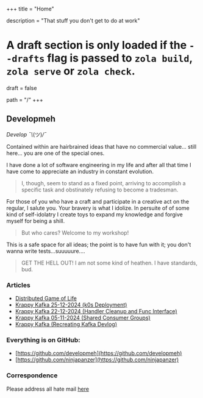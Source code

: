 +++
title = "Home"

description = "That stuff you don't get to do at work"

# A draft section is only loaded if the `--drafts` flag is passed to `zola build`, `zola serve` or `zola check`.
draft = false

path = "/"
+++

## Developmeh
_Develop ¯\\_(ツ)_/¯_

Contained within are hairbrained ideas that have no commercial value... still here... you are one of the special ones.

I have done a lot of software engineering in my life and after all that time I have come to appreciate an industry in constant evolution.
> I, though, seem to stand as a fixed point, arriving to accomplish a specific task and obstinately refusing to become a tradesman.

For those of you who have a craft and participate in a creative act on the regular, I salute you. Your bravery is what I idolize. In persuite of of some kind of self-idolatry I create toys to expand my knowledge and forgive myself for being a shill.
>But who cares? Welcome to my workshop!

This is a safe space for all ideas; the point is to have fun with it; you don't wanna write tests...suuuuure....
> GET THE HELL OUT! I am not some kind of heathen. I have standards, bud.

### Articles
- [Distributed Game of Life](/projects/gol/)
- [Krappy Kafka 25-12-2024 (k0s Deployment)](/i-made-a-thing/recreating-kafka-blind/#25-12-2024)
- [Krappy Kafka 22-12-2024 (Handler Cleanup and Func Interface)](/i-made-a-thing/recreating-kafka-blind/#22-12-2024)
- [Krappy Kafka 05-11-2024 (Shared Consumer Groups)](/i-made-a-thing/recreating-kafka-blind/#22-12-2024)
- [Krappy Kafka (Recreating Kafka Devlog)](/i-made-a-thing/recreating-kafka-blind/#devlog)

### Everything is on GitHub:
- [https://github.com/developmeh](https://github.com/developmeh)
- [https://github.com/ninjapanzer](https://github.com/ninjapanzer)

### Correspondence
Please address all hate mail [here](https://github.com/orgs/developmeh/discussions/categories/general)
